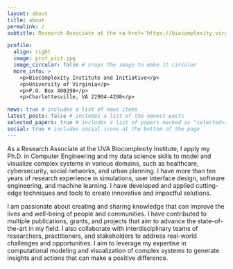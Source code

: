 ```yaml
---
layout: about
title: about
permalink: /
subtitle: Research Associate at the <a href='https://biocomplexity.virginia.edu/'>Biocomplexity Institute, Social Decision and Analytics Division</a>.

profile:
  align: right
  image: prof_pict.jpg
  image_circular: false # crops the image to make it circular
  more_info: >
    <p>Biocomplexity Institute and Initiative</p>
    <p>University of Virginia</p>
    <p>P.O. Box 400298</p>
    <p>Charlottesville, VA 22904-4298</p>

news: true # includes a list of news items
latest_posts: false # includes a list of the newest posts
selected_papers: true # includes a list of papers marked as "selected={true}"
social: true # includes social icons at the bottom of the page
---
```


As a Research Associate at the UVA Biocomplexity Institute, I apply my Ph.D. in Computer Engineering and my data science skills to model and visualize complex systems in various domains, such as healthcare, cybersecurity, social networks, and urban planning. I have more than ten years of research experience in simulations, user interface design, software engineering, and machine learning. I have developed and applied cutting-edge techniques and tools to create innovative and impactful solutions.

I am passionate about creating and sharing knowledge that can improve the lives and well-being of people and communities. I have contributed to multiple publications, grants, and projects that aim to advance the state-of-the-art in my field. I also collaborate with interdisciplinary teams of researchers, practitioners, and stakeholders to address real-world challenges and opportunities. I aim to leverage my expertise in computational modeling and visualization of complex systems to generate insights and actions that can make a positive difference.

<!-- Write your biography here. Tell the world about yourself. Link to your favorite [subreddit](http://reddit.com). You can put a picture in, too. The code is already in, just name your picture `prof_pic.jpg` and put it in the `img/` folder.

Put your address / P.O. box / other info right below your picture. You can also disable any of these elements by editing `profile` property of the YAML header of your `_pages/about.md`. Edit `_bibliography/papers.bib` and Jekyll will render your [publications page](/al-folio/publications/) automatically.

Link to your social media connections, too. This theme is set up to use [Font Awesome icons](https://fontawesome.com/) and [Academicons](https://jpswalsh.github.io/academicons/), like the ones below. Add your Facebook, Twitter, LinkedIn, Google Scholar, or just disable all of them. -->
